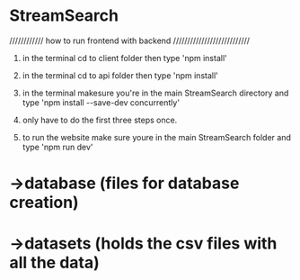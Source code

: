 # StreamSearch

//////////// how to run frontend with backend ///////////////////////////

1) in the terminal cd to client folder then type 'npm install'
2) in the terminal cd to api folder then type 'npm install'
3) in the terminal makesure you're in the main StreamSearch directory
     and type 'npm install --save-dev concurrently'
4) only have to do the first three steps once.

5) to run the website make sure youre in the main StreamSearch folder and type 'npm run dev'





# 
#   ->database (files for database creation)
#
#   ->datasets (holds the csv files with all the data)
#
#
#
#
#
#
#
#
